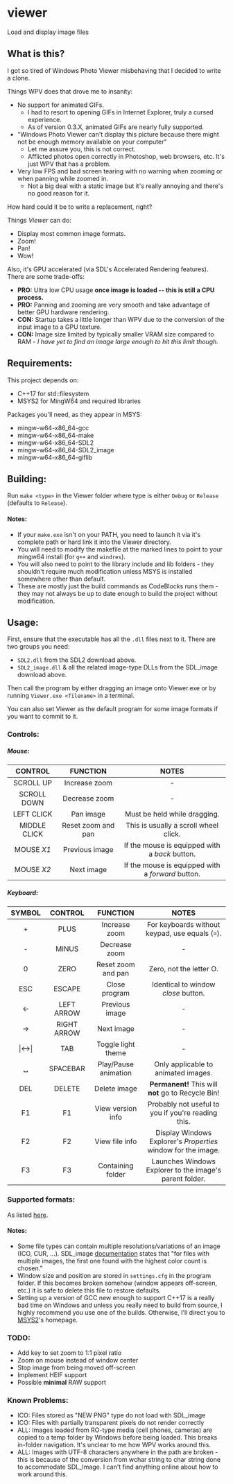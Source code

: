 # viewer
Load and display image files

## What is this?
I got so tired of Windows Photo Viewer misbehaving that I decided to write a clone.

Things WPV does that drove me to insanity:
* No support for animated GIFs.
    * I had to resort to opening GIFs in Internet Explorer, truly a cursed experience.
    * As of version 0.3.X, animated GIFs are nearly fully supported.
* "Windows Photo Viewer can't display this picture because there might not be enough memory available on your computer"
    * Let me assure you, this is not correct.
    * Afflicted photos open correctly in Photoshop, web browsers, etc. It's just WPV that has a problem.
* Very low FPS and bad screen tearing with no warning when zooming or when panning while zoomed in.
    * Not a big deal with a static image but it's really annoying and there's no good reason for it.

How hard could it be to write a replacement, right?

Things *Viewer* can do:
* Display most common image formats.
* Zoom!
* Pan!
* Wow!

Also, it's GPU accelerated (via SDL's Accelerated Rendering features). There are some trade-offs:

* **PRO:** Ultra low CPU usage **once image is loaded -- this is still a CPU process.** 
* **PRO:** Panning and zooming are very smooth and take advantage of better GPU hardware rendering.
* **CON:** Startup takes a little longer than WPV due to the conversion of the input image to a GPU texture.
* **CON:** Image size limited by typically smaller VRAM size compared to RAM - *I have yet to find an image large enough to hit this limit though.*

## Requirements:
This project depends on:
* C++17 for std::filesystem
* MSYS2 for MingW64 and required libraries

Packages you'll need, as they appear in MSYS:
* mingw-w64-x86_64-gcc
* mingw-w64-x86_64-make
* mingw-w64-x86_64-SDL2
* mingw-w64-x86_64-SDL2_image
* mingw-w64-x86_64-giflib

## Building:
Run `make <type>` in the Viewer folder where type is either `Debug` or `Release` (defaults to `Release`).
#### Notes:
* If your `make.exe` isn't on your PATH, you need to launch it via it's complete path or hard link it into the Viewer directory.
* You will need to modify the makefile at the marked lines to point to your mingw64 install (for `g++` and `windres`).
* You will also need to point to the library include and lib folders - they shouldn't require much modification unless MSYS is installed somewhere other than default.
* These are mostly just the build commands as CodeBlocks runs them - they may not always be up to date enough to build the project without modification.

## Usage:
First, ensure that the executable has all the `.dll` files next to it. There are two groups you need:
* `SDL2.dll` from the SDL2 download above.
* `SDL2_image.dll` & all the related image-type DLLs from the SDL_image download above.

Then call the program by either dragging an image onto Viewer.exe or by running `Viewer.exe <filename>` in a terminal.

You can also set Viewer as the default program for some image formats if you want to commit to it.
### Controls:

##### Mouse:

|CONTROL|FUNCTION|NOTES|
|:-----:|:---:|:---:|
|SCROLL UP|Increase zoom|-|
|SCROLL DOWN|Decrease zoom|-|
|LEFT CLICK|Pan image|Must be held while dragging.|
|MIDDLE CLICK|Reset zoom and pan|This is usually a scroll wheel click.|
|MOUSE *X1*|Previous image|If the mouse is equipped with a *back* button.|
|MOUSE *X2*|Next image|If the mouse is equipped with a *forward* button.|

##### Keyboard:

|SYMBOL|CONTROL|FUNCTION|NOTES|
|:---:|:---:|:---:|:---:|
|+|PLUS|Increase zoom|For keyboards without keypad, use equals (`=`).|
|-|MINUS|Decrease zoom|-|
|0|ZERO|Reset zoom and pan|Zero, not the letter O.|
|ESC|ESCAPE|Close program|Identical to window *close* button.|
|<\-|LEFT ARROW|Previous image|-|
|\->|RIGHT ARROW|Next image|-|
|\|<\->\||TAB|Toggle light theme|-|
|␣|SPACEBAR|Play/Pause animation|Only applicable to animated images.|
|DEL|DELETE|Delete image|**Permanent!** This will **not** go to Recycle Bin!|
|F1|F1|View version info|Probably not useful to you if you're reading this.|
|F2|F2|View file info|Display Windows Explorer's *Properties* window for the image.|
|F3|F3|Containing folder|Launches Windows Explorer to the image's parent folder.|

### Supported formats:
As listed [here](https://www.libsdl.org/projects/SDL_image/docs/SDL_image.pdf#page=8&zoom=auto,-205,547). 

#### Notes:
* Some file types can contain multiple resolutions/variations of an image (ICO, CUR, ...). SDL_image [documentation][1] states that "for files with multiple images, the first one found with the highest color count is chosen."
* Window size and position are stored in `settings.cfg` in the program folder. If this becomes broken somehow (window appears off-screen, etc.) it is safe to delete this file to restore defaults.
* Setting up a version of GCC new enough to support C++17 is a really bad time on Windows and unless you really need to build from source, I highly recommend you use one of the builds. Otherwise, I'll direct you to [MSYS2](https://www.msys2.org/)'s homepage.

### TODO:
* Add key to set zoom to 1:1 pixel ratio
* Zoom on mouse instead of window center
* Stop image from being moved off-screen
* Implement HEIF support
* Possible **minimal** RAW support

### Known Problems:
* ICO: Files stored as "NEW PNG" type do not load with SDL_image
* ICO: Files with partially transparent pixels do not render correctly
* ALL: Images loaded from RO-type media (cell phones, cameras) are copied to a temp folder by Windows before being loaded. 
This breaks in-folder navigation. It's unclear to me how WPV works around this.
* ALL: Images with UTF-8 characters anywhere in the path are broken - this is because of the conversion from wchar string to char string done to accommodate SDL_Image. I can't find anything online about how to work around this.

[1]: https://www.libsdl.org/projects/SDL_image/docs/SDL_image.pdf#page=21&zoom=auto,-205,720
